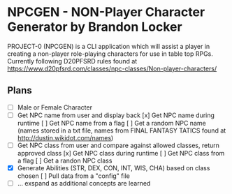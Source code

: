 # NPCGEN - NON-Player Character Generator by Brandon Locker

PROJECT-0 (NPCGEN) is a CLI application which will assist a player in creating a non-player role-playing characters for use in table top RPGs. Currently following D20PFSRD rules found at https://www.d20pfsrd.com/classes/npc-classes/Non-player-characters/

## Plans
- [ ] Male or Female Character
- [ ] Get NPC name from user and display back
    [x] Get NPC name during runtime
    [ ] Get NPC name from a flag
    [ ] Get a random NPC name (names stored in a txt file, names from FINAL FANTASY TATICS found at http://dustin.wikidot.com/names)
- [ ] Get NPC class from user and compare against allowed classes, return approved class
    [x] Get NPC class during runtime
    [ ] Get NPC class from a flag
    [ ] Get a randon NPC class
- [x] Generate Abilities (STR, DEX, CON, INT, WIS, CHA) based on class chosen
    [ ] Pull data from a "config" file 
- [ ] ... exspand as additional concepts are learned